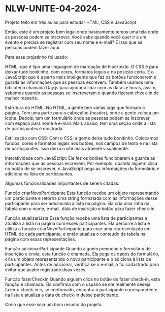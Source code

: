 # NLW-UNITE-04-2024-
Projeto feito em três aulas para estudar HTML, CSS e JavaScript 

Então, este é um projeto bem legal onde basicamente temos uma tela onde as pessoas podem se inscrever. Você sabe quando você quer ir a um evento e precisa se registrar com seu nome e e-mail? É isso que as pessoas podem fazer aqui.

Para esse projetinho foi usado:

HTML, que é tipo uma linguagem de marcação de hipertexto. 
O CSS é para deixar tudo bonitinho, com cores, formatos legais e na posição certa. 
E o JavaScript que é a parte mais inteligente que faz os botões funcionarem e guarda as informações que as pessoas escrevem.
Também usamos uma biblioteca chamada Day.js para ajudar a lidar com as datas e horas, assim, sabemos quando as pessoas se inscreveram e quando fizeram check-in de melhor maneira.

Estrutura do HTML:
No HTML, a gente tem várias tags que formam a página. Tem uma parte para o cabeçalho (header), onde a gente coloca um ícone. Depois, tem um formulário onde as pessoas podem se inscrever, com espaço para nome e e-mail. Mais abaixo, tem uma seção onde a lista de participantes é mostrada.

Estilização com CSS:
Com o CSS, a gente deixa tudo bonitinho. Colocamos fundos, cores e formatos legais nos botões, nos campos de texto e na lista de participantes. Isso deixa o site mais atraente visualmente.

Interatividade com JavaScript:
Ele fez os botões funcionarem e guarda as informações que as pessoas escrevem. Por exemplo, quando alguém clica no botão de se inscrever, o JavaScript pega as informações do formulário e adiciona na lista de participantes.

Algumas funcionalidades importantes de serem citadas:

Função criarNovoParticipante
Esta função recebe um objeto representando um participante e retorna uma string formatada com as informações desse participante para ser adicionada à lista na página. Ela cria uma linha na tabela com o nome, e-mail, data de inscrição e botão para fazer check-in.

Função atualizarLista
Essa função recebe uma lista de participantes e atualiza a lista na página com esses participantes. Ela percorre a lista e utiliza a função criarNovoParticipante para criar uma representação em HTML de cada participante, e então atualiza o conteúdo da tabela na página com essas representações.

Função adicionarParticipante
Quando alguém preenche o formulário de inscrição e envia, esta função é chamada. Ela pega os dados do formulário, cria um objeto representando o novo participante e o adiciona à lista de participantes. Antes de adicionar, verifica se o e-mail já foi cadastrado para evitar que acabe registrado duas vezes.

Função fazerCheckIn
Quando alguém clica no botão de fazer check-in, esta função é chamada. Ela confirma com o usuário se ele realmente deseja fazer o check-in e, se confirmado, encontra o participante correspondente na lista e atualiza a data de check-in desse participante.

Creio que esse seja um bom resumo do projeto.

